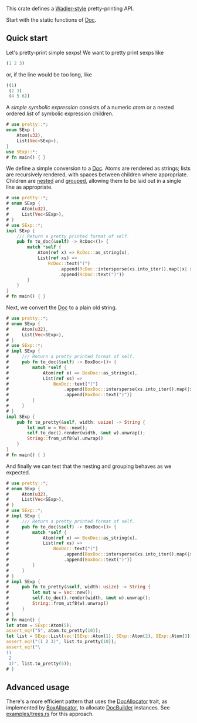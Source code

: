 This crate defines a
[Wadler-style](http://homepages.inf.ed.ac.uk/wadler/papers/prettier/prettier.pdf)
pretty-printing API.

Start with the static functions of [Doc](enum.Doc.html).

## Quick start

Let's pretty-print simple sexps!  We want to pretty print sexps like

```lisp
(1 2 3)
```
or, if the line would be too long, like

```lisp
((1)
 (2 3)
 (4 5 6))
```

A _simple symbolic expression_ consists of a numeric _atom_ or a nested ordered _list_ of
symbolic expression children.

```rust
# use pretty::*;
enum SExp {
    Atom(u32),
    List(Vec<SExp>),
}
use SExp::*;
# fn main() { }
```

We define a simple conversion to a [Doc](enum.Doc.html).  Atoms are rendered as strings; lists
are recursively rendered, with spaces between children where appropriate.  Children are
[nested]() and [grouped](), allowing them to be laid out in a single line as appropriate.

```rust
# use pretty::*;
# enum SExp {
#     Atom(u32),
#     List(Vec<SExp>),
# }
# use SExp::*;
impl SExp {
    /// Return a pretty printed format of self.
    pub fn to_doc(&self) -> RcDoc<()> {
        match *self {
            Atom(ref x) => RcDoc::as_string(x),
            List(ref xs) =>
                RcDoc::text("(")
                    .append(RcDoc::intersperse(xs.into_iter().map(|x| x.to_doc()), Doc::line()).nest(1).group())
                    .append(RcDoc::text(")"))
        }
    }
}
# fn main() { }
```

Next, we convert the [Doc](enum.Doc.html) to a plain old string.

```rust
# use pretty::*;
# enum SExp {
#     Atom(u32),
#     List(Vec<SExp>),
# }
# use SExp::*;
# impl SExp {
#     /// Return a pretty printed format of self.
#     pub fn to_doc(&self) -> BoxDoc<()> {
#         match *self {
#             Atom(ref x) => BoxDoc::as_string(x),
#             List(ref xs) =>
#                 BoxDoc::text("(")
#                     .append(BoxDoc::intersperse(xs.into_iter().map(|x| x.to_doc()), Doc::line()).nest(1).group())
#                     .append(BoxDoc::text(")"))
#         }
#     }
# }
impl SExp {
    pub fn to_pretty(&self, width: usize) -> String {
        let mut w = Vec::new();
        self.to_doc().render(width, &mut w).unwrap();
        String::from_utf8(w).unwrap()
    }
}
# fn main() { }
```

And finally we can test that the nesting and grouping behaves as we expected.

```rust
# use pretty::*;
# enum SExp {
#     Atom(u32),
#     List(Vec<SExp>),
# }
# use SExp::*;
# impl SExp {
#     /// Return a pretty printed format of self.
#     pub fn to_doc(&self) -> BoxDoc<()> {
#         match *self {
#             Atom(ref x) => BoxDoc::as_string(x),
#             List(ref xs) =>
#                 BoxDoc::text("(")
#                     .append(BoxDoc::intersperse(xs.into_iter().map(|x| x.to_doc()), Doc::line()).nest(1).group())
#                     .append(BoxDoc::text(")"))
#         }
#     }
# }
# impl SExp {
#     pub fn to_pretty(&self, width: usize) -> String {
#         let mut w = Vec::new();
#         self.to_doc().render(width, &mut w).unwrap();
#         String::from_utf8(w).unwrap()
#     }
# }
# fn main() {
let atom = SExp::Atom(5);
assert_eq!("5", atom.to_pretty(10));
let list = SExp::List(vec![SExp::Atom(1), SExp::Atom(2), SExp::Atom(3)]);
assert_eq!("(1 2 3)", list.to_pretty(10));
assert_eq!("\
(1
 2
 3)", list.to_pretty(5));
# }
```

## Advanced usage

There's a more efficient pattern that uses the [DocAllocator](trait.DocAllocator.html) trait, as
implemented by [BoxAllocator](struct.BoxAllocator.html), to allocate
[DocBuilder](struct.DocBuilder.html) instances.  See
[examples/trees.rs](https://github.com/freebroccolo/pretty.rs/blob/master/examples/trees.rs#L39)
for this approach.